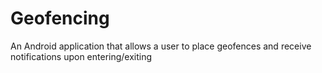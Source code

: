 # Geofencing
An Android application that allows a user to place geofences and receive notifications upon entering/exiting
